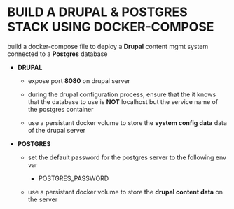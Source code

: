 # BUILD A DRUPAL & POSTGRES STACK USING DOCKER-COMPOSE

build a docker-compose file to deploy a **Drupal** content mgmt
    system connected to a **Postgres** database


- **DRUPAL**
  - expose port **8080** on drupal server

  - during the drupal configuration process, ensure that the it knows
  that the database to use is **NOT** localhost but the service name
  of the postgres container

  - use a persistant docker volume to store the **system config  data** data of the
    drupal server



- **POSTGRES**
  - set the default password for the postgres server to the following
  env var
    - POSTGRES_PASSWORD

  - use a persistant docker volume to store the **drupal content
    data** on the server
